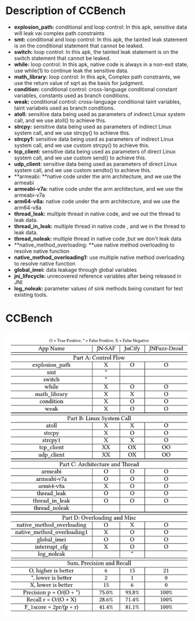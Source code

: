 # Description of CCBench

+ **explosion_path:** conditional and loop control: In this apk, sensitive data will leak vai complex path constraints
+ **smt:** conditional and loop control: In this apk, the tainted leak statement is on the conditional statement that cannot be leaked.
+ **switch:** loop control: In this apk, the tainted leak statement is on the switch statement that cannot be leaked.
+ **while:** loop control: In this apk, native code is always in a non-exit state, use while(1) to continue leak the sensitive data.
+ **math_library:** loop control: In this apk, Complex path constraints, we use the return value of sqrt as the basis for judgment.
+ **condition:** conditional control: cross-language conditional constant variables, constants used as branch conditions.
+ **weak:** conditional control: cross-language conditional taint variables, taint variabels used as branch conditions.
+ **atoll:** sensitive data being used as parameters of indirect Linux system call, and we use atoll() to achieve this.
+ **strcpy:** sensitive data being used as parameters of indirect Linux system call, and we use strcpy() to achieve this.
+ **strcpy1:** sensitive data being used as parameters of indirect Linux system call, and we use custom strcpy() to achieve this.
+ **tcp_client:**  sensitive data being used as parameters of direct Linux system call, and we use custom send() to achieve this.
+ **udp_client**:  sensitive data being used as parameters of direct Linux system call, and we use custom sendto() to achieve this.
+ **armeabi: **native code under the arm architecture, and we use the armeabi
+ **armeabi-v7a:** native code under the arm architecture, and we use the armeabi-v7a
+ **arm64-v8a:** native code under the arm architecture, and we use the arm64-v8a
+ **thread_leak:** multiple thread in native code, and we out the thread to leak data.
+ **thread_in_leak:** multiple thread in native code , and we in the thread to leak data.
+ **thread_noleak:** multiple thread in native code ,but we don't leak data
+ **native_method_overloading: **use native method overloading to resolve native function
+ **native_method_overloading1:** use multiple native method overloading to resolve native function
+ **global_imei:** data leakage through global variables
+ **jni_lifecycle:** unrecovered reference variables after being released in JNI
+ **log_noleak:** parameter values of sink methods being constant for test existing tools.



# CCBench

![image-20230709042217235](README.assets/image-20230709042217235.png)
